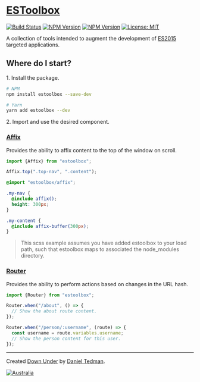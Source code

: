 
# [ESToolbox](https://github.com/dbtedman/estoolbox)

[![Build Status](https://img.shields.io/travis/dbtedman/estoolbox.svg?label=tests)](https://travis-ci.org/dbtedman/estoolbox)
[![NPM Version](https://img.shields.io/npm/v/estoolbox.svg?label=npm&colorB=ff803a)](https://www.npmjs.com/package/estoolbox)
[![NPM Version](https://img.shields.io/npm/v/estoolbox.svg?label=yarn&colorB=ff803a)](https://yarnpkg.com/en/package/estoolbox)
[![License: MIT](https://img.shields.io/badge/License-MIT-ff803a.svg)](LICENSE.md)

A collection of tools intended to augment the development of [ES2015](https://en.wikipedia.org/wiki/ECMAScript#6th_Edition_-_ECMAScript_2015) targeted applications.

## Where do I start?

1\. Install the package.

```bash
# NPM
npm install estoolbox --save-dev

# Yarn
yarn add estoolbox --dev
```

2\. Import and use the desired component.

### [Affix](src/js/affix.js)

Provides the ability to affix content to the top of the window on scroll.

```javascript
import {Affix} from "estoolbox";

Affix.top(".top-nav", ".content");
```

```scss
@import "estoolbox/affix";

.my-nav {
  @include affix();
  height: 300px;
}

.my-content {
  @include affix-buffer(300px);
}
```

> This scss example assumes you have added estoolbox to your load path, such that estoolbox maps to associated the node_modules directory.

### [Router](src/js/router.js)

Provides the ability to perform actions based on changes in the URL hash.

```javascript
import {Router} from "estoolbox";

Router.when("/about", () => {
  // Show the about route content.
});

Router.when("/person/:username", (route) => {
  const username = route.variables.username;
  // Show the person content for this user.
});
```
---

Created [Down Under](https://en.wikipedia.org/wiki/Australia) by [Daniel Tedman](https://danieltedman.com).

[![Australia](https://danieltedman.com/images/Australia.png)](https://en.wikipedia.org/wiki/Australia)
